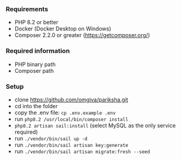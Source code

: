 ### Requirements

- PHP 8.2 or better
- Docker (Docker Desktop on Windows)
- Composer 2.2.0 or greater (https://getcomposer.org/)

### Required information

- PHP binary path
- Composer path

### Setup

- clone https://github.com/omgiva/pariksha.git
- cd into the folder
- copy the .env file: `cp .env.example .env`
- run `php8.2 /usr/local/bin/composer install`
- `php8.2 artisan sail:install` (select MySQL as the only service required)
- run `./vendor/bin/sail up -d`
- run `./vendor/bin/sail artisan key:generate`
- run `./vendor/bin/sail artisan migrate:fresh --seed`